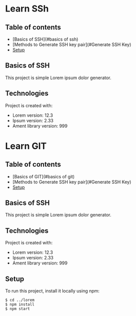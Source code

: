 # Learn SSh

## Table of contents
* [Basics of SSH](#basics of ssh)
* [Methods to Generate SSH key pair](#Generate SSH Key)
* [Setup](#setup)

## Basics of SSH
This project is simple Lorem ipsum dolor generator.
	
## Technologies
Project is created with:
* Lorem version: 12.3
* Ipsum version: 2.33
* Ament library version: 999

# Learn GIT

## Table of contents
* [Basics of GIT](#basics of git)
* [Methods to Generate SSH key pair](#Generate SSH Key)
* [Setup](#setup)

## Basics of SSH
This project is simple Lorem ipsum dolor generator.
	
## Technologies
Project is created with:
* Lorem version: 12.3
* Ipsum version: 2.33
* Ament library version: 999
	
## Setup
To run this project, install it locally using npm:

```
$ cd ../lorem
$ npm install
$ npm start
```